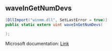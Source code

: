 ## waveInGetNumDevs

```csharp
[DllImport("winmm.dll", SetLastError = true)]
public static extern uint waveInGetNumDevs(
   
);
```

Microsoft documentation: [Link](https://learn.microsoft.com/en-us/windows/win32/api/mmeapi/nf-mmeapi-waveingetnumdevs)

